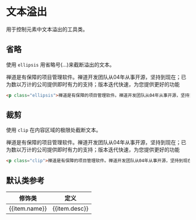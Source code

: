 # 文本溢出

用于控制元素中文本溢出的工具类。

## 省略

使用 `ellipsis` 用省略号(…)来截断溢出的文本。

<Example background="light-circle">
  <p class="ellipsis">禅道是有保障的项目管理软件。禅道开发团队从04年从事开源，坚持到现在；已为数以万计的公司提供即时有力的支持；版本迭代快速，为您提供更好的功能</p>
</Example>

```html
<p class="ellipsis">禅道是有保障的项目管理软件。禅道开发团队从04年从事开源，坚持到现在；已为数以万计的公司提供即时有力的支持；版本迭代快速，为您提供更好的功能</p>
```

## 裁剪

使用 `clip` 在内容区域的极限处截断文本。

<Example background="light-circle">
  <p class="clip">禅道是有保障的项目管理软件。禅道开发团队从04年从事开源，坚持到现在；已为数以万计的公司提供即时有力的支持；版本迭代快速，为您提供更好的功能</p>
</Example>

```html
<p class="clip">禅道是有保障的项目管理软件。禅道开发团队从04年从事开源，坚持到现在；已为数以万计的公司提供即时有力的支持；版本迭代快速，为您提供更好的功能</p>
```

## 默认类参考

<Example>
  <table class="table">
    <thead>
      <tr>
        <th>修饰类</th>
        <th>定义</th>
      </tr>
    </thead>
    <tbody>
      <tr v-for="item in textOverflowJson">
        <td>{{item.name}}</td>
        <td>{{item.desc}}</td>
      </tr>
    </tbody>
   </table>
</Example>

<script setup>
  const textOverflowJson = [
    {name: 'ellipsis', desc: 'overflow: hidden; text-overflow: ellipsis; white-space: nowrap;'},
    {name: 'clip', desc: 'overflow: hidden; text-overflow: clip; white-space: nowrap;'},
  ]
</script>